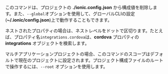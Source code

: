 このコマンドは、プロジェクトの **./ionic.config.json** から構成値を削除します。また、`--global`オプションを使用して、グローバルCLIの設定(**~/.ionic/config.json**)上で動作することもできます。

ネストされたプロパティの場合は、ネストレベルをドットで区切ります。たとえば、プロパティ名`integrations.cordova`は、**cordova** プロパティの **integrations** オブジェクトを検索します。

マルチアプリケーションプロジェクトの場合、このコマンドのスコープはデフォルトで現在のプロジェクトに設定されます。プロジェクト構成ファイルのルートで操作するには、`--root` オプションを使用します。
